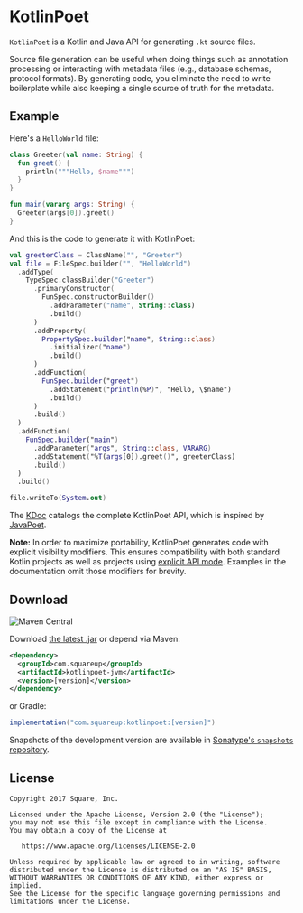 KotlinPoet
==========

`KotlinPoet` is a Kotlin and Java API for generating `.kt` source files.

Source file generation can be useful when doing things such as annotation processing or interacting
with metadata files (e.g., database schemas, protocol formats). By generating code, you eliminate
the need to write boilerplate while also keeping a single source of truth for the metadata.

## Example

Here's a `HelloWorld` file:

```kotlin
class Greeter(val name: String) {
  fun greet() {
    println("""Hello, $name""")
  }
}

fun main(vararg args: String) {
  Greeter(args[0]).greet()
}
```

And this is the code to generate it with KotlinPoet:

```kotlin
val greeterClass = ClassName("", "Greeter")
val file = FileSpec.builder("", "HelloWorld")
  .addType(
    TypeSpec.classBuilder("Greeter")
      .primaryConstructor(
        FunSpec.constructorBuilder()
          .addParameter("name", String::class)
          .build()
      )
      .addProperty(
        PropertySpec.builder("name", String::class)
          .initializer("name")
          .build()
      )
      .addFunction(
        FunSpec.builder("greet")
          .addStatement("println(%P)", "Hello, \$name")
          .build()
      )
      .build()
  )
  .addFunction(
    FunSpec.builder("main")
      .addParameter("args", String::class, VARARG)
      .addStatement("%T(args[0]).greet()", greeterClass)
      .build()
  )
  .build()

file.writeTo(System.out)
```

The [KDoc][kdoc] catalogs the complete KotlinPoet API, which is inspired by [JavaPoet][javapoet].

**Note:** In order to maximize portability, KotlinPoet generates code with explicit visibility
modifiers. This ensures compatibility with both standard Kotlin projects as well as projects
using [explicit API mode][explicit-api]. Examples in the documentation omit those modifiers for
brevity.

Download
--------

![Maven Central][version-shield]

Download [the latest .jar][dl] or depend via Maven:

```xml
<dependency>
  <groupId>com.squareup</groupId>
  <artifactId>kotlinpoet-jvm</artifactId>
  <version>[version]</version>
</dependency>
```

or Gradle:

```groovy
implementation("com.squareup:kotlinpoet:[version]")
```

Snapshots of the development version are available in [Sonatype's `snapshots` repository][snap].

License
-------

    Copyright 2017 Square, Inc.

    Licensed under the Apache License, Version 2.0 (the "License");
    you may not use this file except in compliance with the License.
    You may obtain a copy of the License at

       https://www.apache.org/licenses/LICENSE-2.0

    Unless required by applicable law or agreed to in writing, software
    distributed under the License is distributed on an "AS IS" BASIS,
    WITHOUT WARRANTIES OR CONDITIONS OF ANY KIND, either express or implied.
    See the License for the specific language governing permissions and
    limitations under the License.

 [kdoc]: https://square.github.io/kotlinpoet/1.x/kotlinpoet/kotlinpoet/com.squareup.kotlinpoet/
 [javapoet]: https://github.com/square/javapoet/
 [explicit-api]: https://kotlinlang.org/docs/whatsnew14.html#explicit-api-mode-for-library-authors
 [version-shield]: https://img.shields.io/maven-central/v/com.squareup/kotlinpoet
 [dl]: https://search.maven.org/remote_content?g=com.squareup&a=kotlinpoet-jvm&v=LATEST
 [snap]: https://s01.oss.sonatype.org/content/repositories/snapshots/com/squareup/kotlinpoet/
